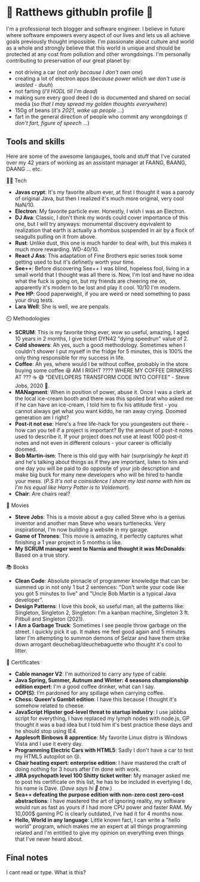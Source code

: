 # 🐀 Ratthews githubIn profile 🐀
I'm a professional tech blogger and software engineer. I believe in future where software empowers every aspect of our lives and lets us all achieve goals previously thought impossible. I'm passionate about culture and world as a whole and strongly believe that this world is unique and should be protected at any cost from pollution and other wrongdoings. I'm personally contributing to preservation of our great planet by:
- not driving a car (*not only because I don't own one*)
- creating a lot of electron apps (*because power which we don't use is wasted - duuh*)
- not farting (*I'll HODL till I'm dead*)
- making sure every good deed I do is documented and shared on social media (*so that I may spread my golden thoughts everywhere*)
- 150g of beans (*it's 2021, wake up people ...*)
- fart in the general direction of people who commit any wrongdoings (*I don't fart, figure of speech ...*)

## Tools and skills
Here are some of the awesome langauges, tools and stuff that I've curated over my 42 years of working as an assistant manager at FAANG, BAANG, DAANG ... etc.

👨‍💻 Tech
- **Javas crypt**: It's my favorite album ever, at first I thought it was a parody of original Java, but then I realized it's much more original, very cool NaN/10.
- **Electron**: My favorite particle ever. Honestly, I wish I was an Electron.
- **DJ Ava**: Classic, I don't think my words could cover importance of this one, but I will try anyways: monumental discovery eqvivalent to realization that earth is actually a rhombus suspended in air by a flock of seagulls pulling on it from above.
- **Rust**: Unlike dust, this one is much harder to deal with, but this makes it much more rewarding. WD-40/10.
- **React J Ass**: This adaptation of Fine Brothers epic series took some getting used to but it's definetly worth your time.
- **See++**: Before discovering See++ I was blind, hopeless fool, living in a small world that I thought was all there is. Now, I'm lost and have no idea what the fuck is going on, but my friends are cheering me on, apparently it's modern to be lost and play it cool. 10/10 I'm modern.
- **Pee HP**: Good paperweight, if you are weird or need something to pass your drug tests.
- **Lara Well**: She is well, we are penpals.

⏲️ Methodologies
- **SCRUM**: This is my favorite thing ever, wow so useful, amazing, I aged 10 years in 2 months, I give ticket DYN42 "dying speedrun" value of 2.
- **Cold showers**: Ah yes, such a good methodology. Sometimes when I couldn't shower I put myself in the fridge for 5 minutes, this is 100% the only thing responsible for my success in life.
- **Coffee**: Ah yes, where would I be without coffee, probably in the store buying some coffee 😆 AM I RIGHT ???? WHERE MY COFFEE DRINKERS AT ??? ☕ 😅 "DEVELOPERS TRANSFORM CODE INTO COFFEE" - Steve Jobs, 2020 🤔.
- **MANagment**: When in position of power, abuse it. Once I was a clerk at the local ice-cream booth and there was this spoiled brat who asked me if he can have an ice-cream, I told him to fix his attitude first - you cannot always get what you want kiddo, he ran away crying. Doomed generation am I right?
- **Post-it not ese**: Here's a free life-hack for you youngesters out there - how can you tell if a project is important? By the amount of post-it notes used to describe it. If your project does not use at least 1000 post-it notes and not even in different colours - your career is officially doomed.
- **Bob Martin-ism**: There is this old guy with hair (*surprisingly he kept it*) and he's talking about things as if they are important, listen to him and one day you will be paid to do opposite of your job description and make big buck for many new developers who will be hired to handle your mess. (*P.S It's not a coinsidence I share my last name with him as I'm his equal like Harry Potter is to Voldemort*).
- **Chair**: Are chairs real?

🍿 Movies
- **Steve Jobs**: This is a movie about a guy called Steve who is a genius inventor and another man Steve who wears turtlenecks. Very inspirational, I'm now building a website in my garage.
- **Game of Thrones**: This movie is amazing, it perfectly captures what finishing a 1 year project in 5 months is like.
- **My SCRUM manager went to Narnia and thought it was McDonalds**: Based on a true story.

📚 Books
- **Clean Code**: Absolute pinnacle of programmer knowledge that can be summed up in not only 1 but 2 sentences: "Don't write your code like you got 5 minutes to live" and "Uncle Bob Martin is a typical Java developer".
- **Design Patterns**: I love this book, so useful man, all the patterns like: Singleton, Singleton 2, Singleton: I'm a kanban machine, Singleton 3 ft. Pitbull and Singleton (2021). 
- **I Am a Garbage Truck**: Sometimes I see people throw garbage on the street. I quickly pick it up. It makes me feel good again and 5 minutes later I'm attempting to summon demons of Selzar and have them strike down arrogant deuchebag/deuchebaguette who thought it's cool to litter.

🥇 Certificates
- **Cable manager V2**: I'm authorized to carry any type of cable.
- **Java Spring, Summer, Autnum and Winter: 4 seasons championship edition expert**: I'm a good coffee drinker, what can I say.
- **OOP(S)**: I'm pardoned for any spillage when carrying coffee.
- **Chess: Queen's Gambit edition**: I have this because I thought it's somehow related to cheese.
- **JavaScript Hipster god-level threat to startup industry**: I use jabbba script for everything, I have replaced my lymph nodes with node.js, GP thought it was a bad idea but I told him it's best practice these days and he should stop using IE4.
- **Applesoft Binbows 8 apprentice**: My favorite Linux distro is Windows Vista and I use it every day.
- **Programming Electric Cars with HTML5**: Sadly I don't have a car to test my HTML5 autopilot on 😢.
- **Chair heating expert: enterprise edition**: I have mastered the craft of doing nothing for 3 hours after I'm done with work.
- **JIRA psychopath level 100 Shitty ticket writer**: My manager asked me to post his certificate on this list, he has to be included in evertying I do, his name is Dave. (*Dave says hi 👋 btw.*)
- **Sea++ defeating the purpose edition with non-zero cost zero-cost abstractions**: I have mastered the art of ignoring reality, my software would run as fast as yours if I had more CPU power and faster RAM. My 10,000$ gaming PC is clearly outdated, I've had it for 4 months now.
- **Hello, World in any language**: Little known fact, I can write a "hello world" program, which makes me an expert at all things programming related and I'm entitled to give my opinion on everything even things that I've never heard about.

## Final notes
I cant read or type. What is this?
